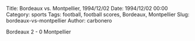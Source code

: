 Title: Bordeaux vs. Montpellier, 1994/12/02
Date: 1994/12/02 00:00
Category: sports
Tags: football, football scores, Bordeaux, Montpellier
Slug: bordeaux-vs-montpellier
Author: carbonero


Bordeaux 2 - 0 Montpellier
